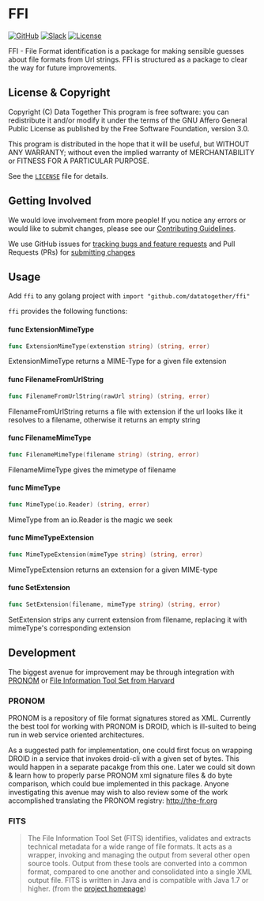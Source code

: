 # FFI

<!-- Repo Badges for: Github Project, Slack, License-->

[![GitHub](https://img.shields.io/badge/project-Data_Together-487b57.svg?style=flat-square)](http://github.com/datatogether)
[![Slack](https://img.shields.io/badge/slack-Archivers-b44e88.svg?style=flat-square)](https://archivers-slack.herokuapp.com/)
[![License](https://img.shields.io/github/license/mashape/apistatus.svg)](./LICENSE) 

FFI - File Format identification is a package for making sensible guesses about
file formats from Url strings. FFI is structured as a package to clear the way
for future improvements.

## License & Copyright

Copyright (C) <year> Data Together
This program is free software: you can redistribute it and/or modify it under
the terms of the GNU Affero General Public License as published by the Free Software
Foundation, version 3.0.

This program is distributed in the hope that it will be useful, but WITHOUT ANY
WARRANTY; without even the implied warranty of MERCHANTABILITY or FITNESS FOR A
PARTICULAR PURPOSE.

See the [`LICENSE`](./LICENSE) file for details.

## Getting Involved

We would love involvement from more people! If you notice any errors or would like to submit changes, please see our [Contributing Guidelines](./.github/CONTRIBUTING.md). 

We use GitHub issues for [tracking bugs and feature requests](https://github.com/datatogether/ffi/issues) and Pull Requests (PRs) for [submitting changes](https://github.com/datatogether/ffi/pulls)

## Usage

Add `ffi` to any golang project with `import "github.com/datatogether/ffi"`

`ffi` provides the following functions:

#### func  ExtensionMimeType

```go
func ExtensionMimeType(extenstion string) (string, error)
```
ExtensionMimeType returns a MIME-Type for a given file extension

#### func  FilenameFromUrlString

```go
func FilenameFromUrlString(rawUrl string) (string, error)
```
FilenameFromUrlString returns a file with extension if the url looks like it
resolves to a filename, otherwise it returns an empty string

#### func  FilenameMimeType

```go
func FilenameMimeType(filename string) (string, error)
```
FilenameMimeType gives the mimetype of filename

#### func  MimeType

```go
func MimeType(io.Reader) (string, error)
```
MimeType from an io.Reader is the magic we seek

#### func  MimeTypeExtension

```go
func MimeTypeExtension(mimeType string) (string, error)
```
MimeTypeExtension returns an extension for a given MIME-type

#### func  SetExtension

```go
func SetExtension(filename, mimeType string) (string, error)
```
SetExtension strips any current extension from filename, replacing it with
mimeType's corresponding extension


## Development

The biggest avenue for improvement may be through integration with [PRONOM](http://www.nationalarchives.gov.uk/PRONOM/Default.aspx#) or [File Information Tool Set from Harvard](http://projects.iq.harvard.edu/fits/home)

### PRONOM

PRONOM is a repository of file format signatures stored as XML. Currently the
best tool for working with PRONOM is DROID, which is ill-suited to being run in
web service oriented architectures.

As a suggested path for implementation, one could first focus on wrapping DROID
in a service that invokes droid-cli with a given set of bytes. This would happen
in a separate pacakge from this one. Later we could sit down & learn how to
properly parse PRONOM xml signature files & do byte comparison, which could bue
implemented in this package. Anyone investigating this avenue may wish to also
review some of the work accomplished translating the PRONOM registry:
http://the-fr.org


### FITS

> The File Information Tool Set (FITS) identifies, validates and extracts technical metadata for a  wide range of file formats. It acts as a wrapper, invoking and managing the output from several other open source tools. Output from these tools are converted into a common format, compared to one another and consolidated into a single XML output file. FITS is written in Java and is compatible with Java 1.7 or higher. (from the [project homepage](https://projects.iq.harvard.edu/fits))
